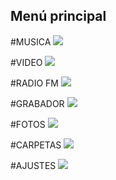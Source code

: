 ## Menú principal


#MUSICA
![](http://static.energysistem.com/images/manuals/42644/579f45133f853.jpg)

#VIDEO
![](http://static.energysistem.com/images/manuals/42644/579f452711ce2.jpg)

#RADIO FM
![](http://static.energysistem.com/images/manuals/42644/579f45215427e.jpg)

#GRABADOR
![](http://static.energysistem.com/images/manuals/42644/579f45007eac2.jpg)

#FOTOS
![](http://static.energysistem.com/images/manuals/42644/579f4506a9ed0.jpg)

#CARPETAS
![](http://static.energysistem.com/images/manuals/42644/579f44ec13108.jpg)

#AJUSTES
![](http://static.energysistem.com/images/manuals/42644/579f44e1b0de5.jpg)
